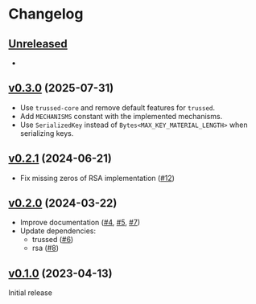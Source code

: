<!--
Copyright (C) 2022 Nitrokey GmbH
SPDX-License-Identifier: CC0-1.0
-->

# Changelog

## [Unreleased][]

[Unreleased]: https://github.com/trussed-dev/trussed-rsa-backend/compare/v0.3.0...HEAD

-

## [v0.3.0][] (2025-07-31)

[v0.3.0]: https://github.com/trussed-dev/trussed-rsa-backend/compare/v0.2.1...v0.3.0

- Use `trussed-core` and remove default features for `trussed`.
- Add `MECHANISMS` constant with the implemented mechanisms.
- Use `SerializedKey` instead of `Bytes<MAX_KEY_MATERIAL_LENGTH>` when serializing keys.

## [v0.2.1][] (2024-06-21)

[v0.2.1]: https://github.com/trussed-dev/trussed-rsa-backend/compare/v0.2.0...v0.2.1

- Fix missing zeros of RSA implementation ([#12][])

[#12]: https://github.com/trussed-dev/trussed-rsa-backend/pull/12

## [v0.2.0][] (2024-03-22)

[v0.2.0]: https://github.com/trussed-dev/trussed-rsa-backend/compare/v0.1.0...v0.2.0

- Improve documentation ([#4][], [#5][], [#7][])
- Update dependencies:
  - trussed ([#6][])
  - rsa ([#8][])

[#4]: https://github.com/trussed-dev/trussed-rsa-backend/pull/4
[#5]: https://github.com/trussed-dev/trussed-rsa-backend/pull/5
[#6]: https://github.com/trussed-dev/trussed-rsa-backend/pull/6
[#7]: https://github.com/trussed-dev/trussed-rsa-backend/pull/7
[#8]: https://github.com/trussed-dev/trussed-rsa-backend/pull/8

## [v0.1.0][] (2023-04-13)

Initial release

[v0.1.0]: https://github.com/trussed-dev/trussed-rsa-backend/releases/tag/v0.1.0
